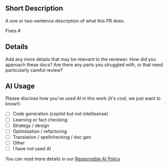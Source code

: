 ## Short Description

A one or two-sentence description of what this PR does.

Fixes #

## Details

Add any more details that may be relevant to the reviewer. How did you approach
these docs? Are there any parts you struggled with, or that need particularly
careful review?

## AI Usage

Please disclose how you've used AI in this work (it's cool, we just want to
know!):

- [ ] Code generation (copilot but not intellisense)
- [ ] Learning or fact checking
- [ ] Strategy / design
- [ ] Optimisation / refactoring
- [ ] Translation / spellchecking / doc gen
- [ ] Other
- [ ] I have not used AI

You can read more details in our
[Responsible AI Policy](https://www.openfn.org/ai#pull-request-templates)
